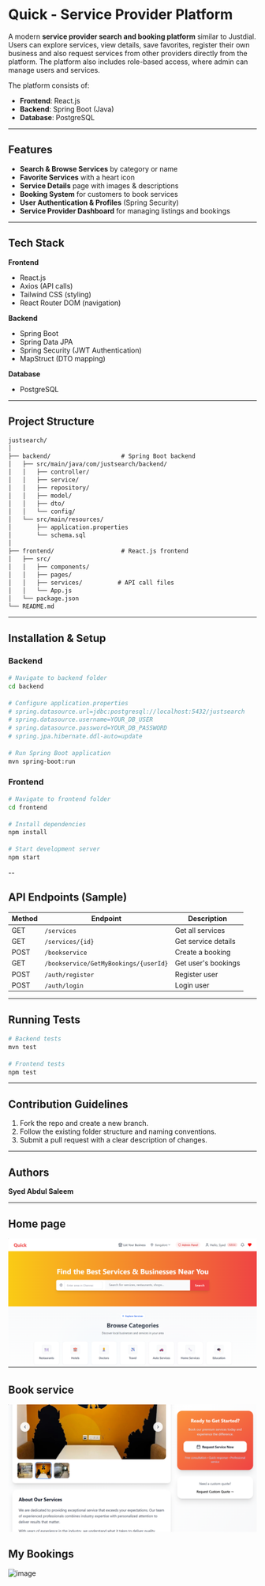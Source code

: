 # Quick - Service Provider Platform

A modern **service provider search and booking platform** similar to Justdial.  
Users can explore services, view details, save favorites, register their own business and also request services from other providers directly from the platform.
The platform also includes role-based access, where admin can manage users and services.

The platform consists of:
- **Frontend**: React.js
- **Backend**: Spring Boot (Java)
- **Database**: PostgreSQL

---

## Features

- **Search & Browse Services** by category or name  
- **Favorite Services** with a heart icon  
- **Service Details** page with images & descriptions  
- **Booking System** for customers to book services  
- **User Authentication & Profiles** (Spring Security)  
- **Service Provider Dashboard** for managing listings and bookings  

---

##  Tech Stack

**Frontend**
- React.js  
- Axios (API calls)  
- Tailwind CSS (styling)  
- React Router DOM (navigation)  

**Backend**
- Spring Boot  
- Spring Data JPA  
- Spring Security (JWT Authentication)  
- MapStruct (DTO mapping)  

**Database**
- PostgreSQL  

---

##  Project Structure

```
justsearch/
│
├── backend/                    # Spring Boot backend
│   ├── src/main/java/com/justsearch/backend/
│   │   ├── controller/
│   │   ├── service/
│   │   ├── repository/
│   │   ├── model/
│   │   ├── dto/
│   │   └── config/
│   └── src/main/resources/
│       ├── application.properties
│       └── schema.sql
│
├── frontend/                   # React.js frontend
│   ├── src/
│   │   ├── components/
│   │   ├── pages/
│   │   ├── services/          # API call files
│   │   └── App.js
│   └── package.json
└── README.md
```

---

## Installation & Setup

### **Backend**

```bash
# Navigate to backend folder
cd backend

# Configure application.properties
# spring.datasource.url=jdbc:postgresql://localhost:5432/justsearch
# spring.datasource.username=YOUR_DB_USER
# spring.datasource.password=YOUR_DB_PASSWORD
# spring.jpa.hibernate.ddl-auto=update

# Run Spring Boot application
mvn spring-boot:run
```

### **Frontend**

```bash
# Navigate to frontend folder
cd frontend

# Install dependencies
npm install

# Start development server
npm start
```

--

##  API Endpoints (Sample)

| Method | Endpoint | Description |
|--------|----------|-------------|
| GET | `/services` | Get all services |
| GET | `/services/{id}` | Get service details |
| POST | `/bookservice` | Create a booking |
| GET | `/bookservice/GetMyBookings/{userId}` | Get user's bookings |
| POST | `/auth/register` | Register user |
| POST | `/auth/login` | Login user |

---

## Running Tests

```bash
# Backend tests
mvn test

# Frontend tests
npm test
```

---

##  Contribution Guidelines

1. Fork the repo and create a new branch.
2. Follow the existing folder structure and naming conventions.
3. Submit a pull request with a clear description of changes.

---

##  Authors

**Syed Abdul Saleem**

---
## Home page
![Quick Platform Home](https://github.com/67code/Quick/blob/main/FE/justdial/public/images/Home.png?raw=true)
## Book service
![Book service](https://github.com/67code/Quick/blob/main/FE/justdial/public/images/Book%20service.png?raw=true)
## My  Bookings
<img width="1866" height="951" alt="image" src="https://github.com/user-attachments/assets/6d7a7788-87d9-4f24-ac57-9d82fcc69cf2" />
